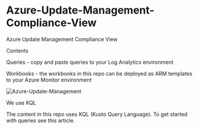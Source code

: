 # Azure-Update-Management-Compliance-View
Azure Update Management Compliance View

Contents

Queries - copy and paste queries to your Log Analytics environment

Workbooks - the workbooks in this repo can be deployed as ARM templates to your Azure Monitor environment

![Azure-Update-Management](http://www.nkcode.xyz/wp-content/uploads/2021/07/update.png)



We use KQL

The content in this repo uses KQL (Kusto Query Language). To get started with queries see this article.
